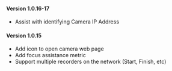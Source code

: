 #### Version 1.0.16-17

- Assist with identifying Camera IP Address

#### Version 1.0.15

- Add icon to open camera web page
- Add focus assistance metric
- Support multiple recorders on the network (Start, Finish, etc)
